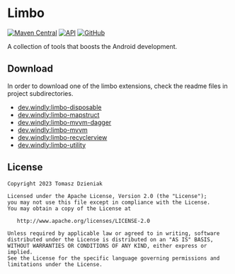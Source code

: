 Limbo
=====

[![Maven Central][mavenbadge-svg]][mavencentral]
[![API][apibadge-svg]][apioverview]
[![GitHub][license-svg]][license]

A collection of tools that boosts the Android development.

[apibadge-svg]: https://img.shields.io/badge/API-19%2B-brightgreen.svg?color=97ca00

[apioverview]: https://developer.android.com/about/versions/android-4.4

[license-svg]: https://img.shields.io/github/license/tommus/limbo.svg?color=97ca00

[license]: http://www.apache.org/licenses/LICENSE-2.0

[mavenbadge-svg]: https://img.shields.io/maven-central/v/dev.windly/limbo-mvvm.svg?color=97ca00

[mavencentral]: https://search.maven.org/artifact/dev.windly/limbo-mvvm

Download
--------

In order to download one of the limbo extensions, check the readme files in
project subdirectories.

- [dev.windly:limbo-disposable][1]
- [dev.windly:limbo-mapstruct][2]
- [dev.windly:limbo-mvvm-dagger][3]
- [dev.windly:limbo-mvvm][4]
- [dev.windly:limbo-recyclerview][5]
- [dev.windly:limbo-utility][6]

[1]: https://github.com/tommus/limbo/tree/main/limbo/disposable

[2]: https://github.com/tommus/limbo/tree/main/limbo/mapstruct

[3]: https://github.com/tommus/limbo/tree/main/limbo/mvvm-dagger

[4]: https://github.com/tommus/limbo/tree/main/limbo/mvvm

[5]: https://github.com/tommus/limbo/tree/main/limbo/recyclerview

[6]: https://github.com/tommus/limbo/tree/main/limbo/utility

## License

    Copyright 2023 Tomasz Dzieniak

    Licensed under the Apache License, Version 2.0 (the "License");
    you may not use this file except in compliance with the License.
    You may obtain a copy of the License at

       http://www.apache.org/licenses/LICENSE-2.0

    Unless required by applicable law or agreed to in writing, software
    distributed under the License is distributed on an "AS IS" BASIS,
    WITHOUT WARRANTIES OR CONDITIONS OF ANY KIND, either express or implied.
    See the License for the specific language governing permissions and
    limitations under the License.
